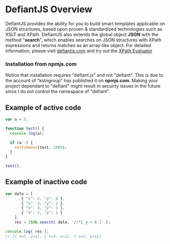 # DefiantJS Overview

DefiantJS provides the ability for you to build smart templates applicable on JSON structures, based upon proven &amp; standardized technologies such as XSLT and XPath.
DefiantJS also extends the global object __JSON__ with the method "__search__", which enables searches on JSON structures with XPath expressions and returns matches as an array-like object.
For detailed information, please visit [defiantjs.com](http://defiantjs.com) and try out the [XPath Evaluator](http://www.defiantjs.com/#xpath_evaluator)

### Installation from __npmjs.com__
Notice that installation requires "defiant.js" and not "defiant". This is due to the account of "kstngroup" has published it on __npmjs.com__. Making your project dependant to "defiant" might result in secuirty issues in the future since I do not control the namespace of "defiant".


## Example of active code

```js
var a = 5;

function test() {
  console.log(a);

  if (a--) {
    setTimeout(test, 1000);
  }
}

test();

```

## Example of inactive code

```js
var data = [
       { "x": 2, "y": 0 },
       { "x": 3, "y": 1 },
       { "x": 4, "y": 1 },
       { "x": 2, "y": 1 }
    ],
    res = JSON.search( data, '//*[ y > 0 ]' );

console.log( res );
// [{ x=3, y=1}, { x=4, y=1}, { x=2, y=1}]
```
